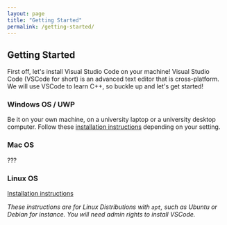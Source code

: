 ```yaml
---
layout: page
title: "Getting Started"
permalink: /getting-started/
---
```


## Getting Started

First off, let's install Visual Studio Code on your machine! Visual Studio Code (VSCode for short) is an advanced text editor that is cross-platform. 
We will use VSCode to learn C++, so buckle up and let's get started!

### Windows OS / UWP
Be it on your own machine, on a university laptop or a university desktop computer. 
Follow these [installation instructions](https://github.com/HHildenbrandt/uwp_vscode_setup) depending on your setting.

### Mac OS
???

### Linux OS
[Installation instructions](https://github.com/ClaireGuerin/bash-install-vscode/)

*These instructions are for Linux Distributions with `apt`, such as Ubuntu or Debian for instance. You will need admin rights to install VSCode.*
